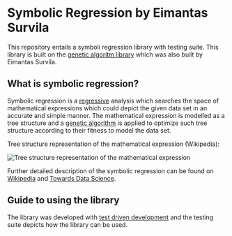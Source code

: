 # Symbolic Regression by Eimantas Survila

This repository entails a symboli regression library with testing suite. This library is built on the [genetic algoritm library](https://github.com/Survila-Dev/Genetic-Algorithm-02) which was also built by Eimantas Survila.

## What is symbolic regression?

Symbolic regression is a [regressive](https://en.wikipedia.org/wiki/Regression_analysis) analysis which searches the space of mathematical expressions which could depict the given data set in an accurate and simple manner. The mathematical expression is modelled as a tree structure and a [genetic algorithm](https://en.wikipedia.org/wiki/Genetic_algorithm) is applied to optimize such tree structure according to their fitness to model the data set.

Tree structure representation of the mathematical expression (Wikipedia):

![Tree structure representation of the mathematical expression](https://upload.wikimedia.org/wikipedia/commons/7/77/Genetic_Program_Tree.png "Tree structure representation of the mathematical expression (Wikipedia)")

Further detailed description of the symbolic regression can be found on [Wikipedia](https://en.wikipedia.org/wiki/Symbolic_regression) and [Towards Data Science](https://towardsdatascience.com/symbolic-regression-the-forgotten-machine-learning-method-ac50365a7d95).

## Guide to using the library

The library was developed with [test driven development](https://en.wikipedia.org/wiki/Test-driven_development) and the testing suite depicts how the library can be used.
